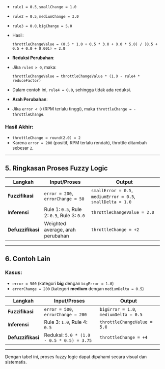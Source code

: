 - `rule1 = 0.5`, `smallChange = 1.0`
- `rule2 = 0.5`, `mediumChange = 3.0`
- `rule3 = 0.0`, `bigChange = 5.0`
- Hasil:
  ```
  throttleChangeValue = (0.5 * 1.0 + 0.5 * 3.0 + 0.0 * 5.0) / (0.5 + 0.5 + 0.0 + 0.001) = 2.0
  ```

- **Reduksi Perubahan**:
- Jika `rule4 > 0`, maka:
  ```
  throttleChangeValue = throttleChangeValue * (1.0 - rule4 * reduceFactor)
  ```
- Dalam contoh ini, `rule4 = 0.0`, sehingga tidak ada reduksi.

- **Arah Perubahan**:
- Jika `error < 0` (RPM terlalu tinggi), maka `throttleChange = -throttleChange`.

### Hasil Akhir:
- `throttleChange = round(2.0) = 2`
- Karena `error = 200` (positif, RPM terlalu rendah), throttle ditambah sebesar `2`.

---

## 5. Ringkasan Proses Fuzzy Logic
| **Langkah**         | **Input/Proses**                          | **Output**                     |
|----------------------|-------------------------------------------|--------------------------------|
| **Fuzzifikasi**      | `error = 200`, `errorChange = 50`         | `smallError = 0.5`, `mediumError = 0.5`, `smallDelta = 1.0` |
| **Inferensi**        | Rule 1: `0.5`, Rule 2: `0.5`, Rule 3: `0.0` | `throttleChangeValue = 2.0`    |
| **Defuzzifikasi**    | Weighted average, arah perubahan          | `throttleChange = +2`          |

---

## 6. Contoh Lain
### Kasus:
- `error = 500` (kategori **big** dengan `bigError = 1.0`)
- `errorChange = 200` (kategori **medium** dengan `mediumDelta = 0.5`)

| **Langkah**         | **Input/Proses**                          | **Output**                     |
|----------------------|-------------------------------------------|--------------------------------|
| **Fuzzifikasi**      | `error = 500`, `errorChange = 200`        | `bigError = 1.0`, `mediumDelta = 0.5` |
| **Inferensi**        | Rule 3: `1.0`, Rule 4: `0.5`              | `throttleChangeValue = 5.0`    |
| **Defuzzifikasi**    | Reduksi: `5.0 * (1.0 - 0.5 * 0.5) = 3.75` | `throttleChange = +4`          |

---

Dengan tabel ini, proses fuzzy logic dapat dipahami secara visual dan sistematis.